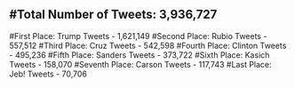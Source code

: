 #Total Number of Tweets: 3,936,727 
---
#First Place: Trump Tweets - 1,621,149
#Second Place: Rubio Tweets - 557,512
#Third Place: Cruz Tweets - 542,598
#Fourth Place: Clinton Tweets - 495,236
#Fifth Place: Sanders Tweets - 373,722
#Sixth Place: Kasich Tweets - 158,070
#Seventh Place: Carson Tweets - 117,743
#Last Place: Jeb! Tweets - 70,706

